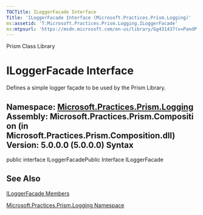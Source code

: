 ```yaml
---
TOCTitle: ILoggerFacade Interface
Title: 'ILoggerFacade Interface (Microsoft.Practices.Prism.Logging)'
ms:assetid: 'T:Microsoft.Practices.Prism.Logging.ILoggerFacade'
ms:mtpsurl: 'https://msdn.microsoft.com/en-us/library/Gg431437(v=PandP.50)'
---
```


Prism Class Library

ILoggerFacade Interface
=======================

Defines a simple logger façade to be used by the Prism Library.

**Namespace:** [Microsoft.Practices.Prism.Logging](https://msdn.microsoft.com/n:microsoft.practices.prism.logging)
**Assembly:** Microsoft.Practices.Prism.Composition (in Microsoft.Practices.Prism.Composition.dll) Version: 5.0.0.0 (5.0.0.0)
Syntax
------

<span id="syntaxToggle"></span>public interface ILoggerFacadePublic Interface ILoggerFacade

See Also
--------

<span id="seeAlsoToggle"></span>
[ILoggerFacade Members](https://msdn.microsoft.com/allmembers.t:microsoft.practices.prism.logging.iloggerfacade)

[Microsoft.Practices.Prism.Logging Namespace](https://msdn.microsoft.com/n:microsoft.practices.prism.logging)
